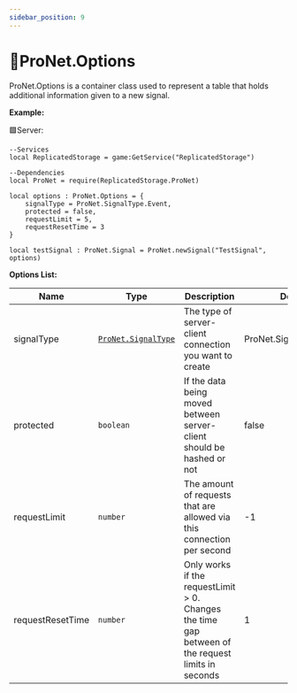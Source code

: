 ```yaml
---
sidebar_position: 9
---
```


# 🧊ProNet.Options

ProNet.Options is a container class used to represent a table that holds additional information given to a new signal.

**Example:**

🟩Server:
```luau
--Services
local ReplicatedStorage = game:GetService("ReplicatedStorage")

--Dependencies
local ProNet = require(ReplicatedStorage.ProNet)

local options : ProNet.Options = {
    signalType = ProNet.SignalType.Event,
    protected = false,
    requestLimit = 5,
    requestResetTime = 3
}

local testSignal : ProNet.Signal = ProNet.newSignal("TestSignal", options)
```

**Options List:**

| Name      | Type| Description | Default |
|-----------|-----|-----------------|---------|
|signalType| [``ProNet.SignalType``](#proNet.signalType-🔗)| The type of server-client connection you want to create|ProNet.SignalType.Event |
|protected| ``boolean``| If the data being moved between server-client should be hashed or not| false|
|requestLimit | ``number``| The amount of requests that are allowed via this connection per second | -1 |
|requestResetTime|``number``| Only works if the requestLimit > 0. Changes the time gap between of the request limits in seconds | 1 |
